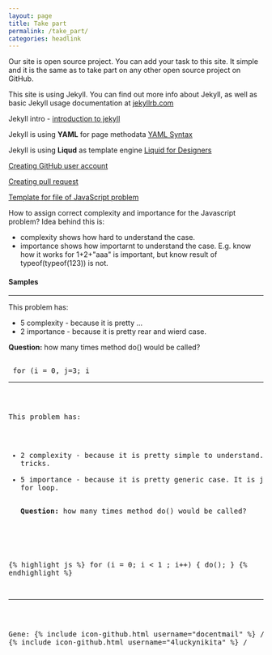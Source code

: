 ```yaml
---
layout: page
title: Take part
permalink: /take_part/
categories: headlink
---
```


Our site is open source project. You can add your task to this site. 
It simple and it is the same as to take part on any other open source project on GitHub.




This site is using Jekyll. You can find out more info about Jekyll, as well as basic Jekyll usage documentation at [jekyllrb.com](http://jekyllrb.com/)

Jekyll intro - [introduction to jekyll](http://wolfr.github.io/intro-to-jekyll)

Jekyll is using <b>YAML</b> for page methodata  [YAML Syntax](http://docs.ansible.com/ansible/YAMLSyntax.html)  

Jekyll is using <b>Liqud</b> as template engine [Liquid for Designers](https://github.com/Shopify/liquid/wiki/Liquid-for-Designers)

[Creating GitHub user account](https://help.github.com/articles/signing-up-for-a-new-github-account/)

[Creating pull request](https://help.github.com/articles/creating-a-pull-request/)

[Template for file of JavaScript problem](https://raw.githubusercontent.com/docentmail/docentmail.github.io/master/_draft/problem-2015-12-18-17-25.html_template)

How to assign correct complexity and importance for the Javascript problem? 
 Idea behind this is:

- complexity shows how hard to understand the case. 
- importance shows how importarnt to understand the case. E.g. know how it works for 1+2+"aaa" is important, but know result of typeof(typeof(123)) is not.

<h4>Samples</h4>
<hr/>
This problem has: 

- 5 complexity - because it is pretty ...
- 2 importance - because it is pretty rear and wierd case.
<p><b>Question:</b> how many times method do() would be called? </p>
 <PRE> 
 for (i = 0, j=3; i <j ; i++,j-- ) { 
    do();
 }
 </PRE>      
<hr/>

This problem has:

- 2 complexity - because it is pretty simple to understand. No tricky tricks.
- 5 importance - because it is pretty generic case. It is just normal for loop.
   <p><b>Question:</b> how many times method do() would be called? </p>
{% highlight js %}
for (i = 0; i < 1 ; i++) { 
    do();
}
{% endhighlight %}
<hr/>

Gene: {% include icon-github.html username="docentmail" %} /
Nikita: {% include icon-github.html username="4luckynikita" %} /

